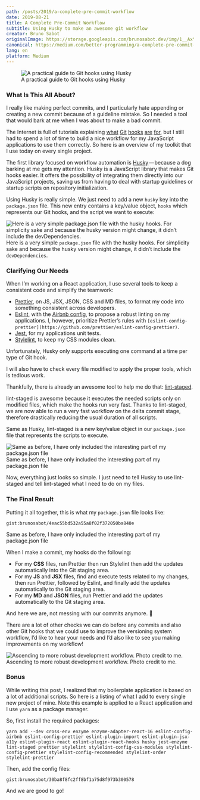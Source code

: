 ```yaml
---
path: /posts/2019/a-complete-pre-commit-workflow
date: 2019-08-21
title: A Complete Pre-Commit Workflow
subtitle: Using Husky to make an awesome git workflow
creator: Bruno Sabot
originalImage: https://storage.googleapis.com/brunosabot.dev/img/1__AxYei5T1__heT9sc3Hka3xA.png
canonical: https://medium.com/better-programming/a-complete-pre-commit-workflow-cea6e34f0032
lang: en
platform: Medium
---
```


<figure>
  <img src="https://storage.googleapis.com/brunosabot.dev/img/1__AxYei5T1__heT9sc3Hka3xA.png" alt="A practical guide to Git hooks using Husky"/>
  <figcaption>A practical guide to Git hooks using Husky</figcaption>
</figure>

### What Is This All About?

I really like making perfect commits, and I particularly hate appending or creating a new commit because of a guideline mistake. So I needed a tool that would bark at me when I was about to make a bad commit.

The Internet is full of tutorials explaining [what](https://githooks.com/) [Git](https://git-scm.com/book/uz/v2/Customizing-Git-Git-Hooks) [hooks](https://www.digitalocean.com/community/tutorials/how-to-use-git-hooks-to-automate-development-and-deployment-tasks) [are](https://hackernoon.com/automate-your-workflow-with-git-hooks-fef5d9b2a58c) [for](https://medium.com/the-andela-way/git-hooks-beautifully-automate-tasks-stages-bfb29f42fea1), but I still had to spend a lot of time to build a nice workflow for my JavaScript applications to use them correctly. So here is an overview of my toolkit that I use today on every single project.

The first library focused on workflow automation is [Husky](https://github.com/typicode/husky) — because a dog barking at me gets my attention. Husky is a JavaScript library that makes Git hooks easier. It offers the possibility of integrating them directly into our JavaScript projects, saving us from having to deal with startup guidelines or startup scripts on repository initialization.

Using Husky is really simple. We just need to add a new `husky` key into the `package.json` file. This new entry contains a key/value object, `hooks` which represents our Git hooks, and the script we want to execute:

![Here is a very simple `package.json` file with the husky hooks. For simplicity sake and because the husky version might change, it didn’t include the `devDependencies`.](https://storage.googleapis.com/brunosabot.dev/img/1__JUYFGIOYiHTMvgPzLE72ig.png)
Here is a very simple `package.json` file with the husky hooks. For simplicity sake and because the husky version might change, it didn’t include the `devDependencies`.

### Clarifying Our Needs

When I’m working on a React application, I use several tools to keep a consistent code and simplify the teamwork:

- [Prettier](https://prettier.io/), on JS, JSX, JSON, CSS and MD files, to format my code into something consistent across developers.
- [Eslint](https://eslint.org/), with the [Airbnb config](https://github.com/airbnb/javascript/tree/master/packages/eslint-config-airbnb), to propose a robust linting on my applications. I, however, prioritize Prettier’s rules with `[eslint-config-prettier](https://github.com/prettier/eslint-config-prettier)`.
- [Jest](https://jestjs.io/), for my applications unit tests.
- [Stylelint](https://stylelint.io/), to keep my CSS modules clean.

Unfortunately, Husky only supports executing one command at a time per type of Git hook.

I will also have to check every file modified to apply the proper tools, which is tedious work.

Thankfully, there is already an awesome tool to help me do that: [lint-staged](https://github.com/okonet/lint-staged).

lint-staged is awesome because it executes the needed scripts only on modified files, which make the hooks run very fast. Thanks to lint-staged, we are now able to run a very fast workflow on the delta commit stage, therefore drastically reducing the usual duration of all scripts.

Same as Husky, lint-staged is a new key/value object in our `package.json` file that represents the scripts to execute.

![Same as before, I have only included the interesting part of my package.json file](https://storage.googleapis.com/brunosabot.dev/img/1__FsOI8QuZx28kau15BLGUkQ.png)
Same as before, I have only included the interesting part of my package.json file

Now, everything just looks so simple. I just need to tell Husky to use lint-staged and tell lint-staged what I need to do on my files.

### The Final Result

Putting it all together, this is what my `package.json` file looks like:

`gist:brunosabot/4eac55bd532a55a8f02f372050ba840e`

<figcaption>Same as before, I have only included the interesting part of my package.json file</figcaption>

When I make a commit, my hooks do the following:

- For my **CSS** files, run Prettier then run Stylelint then add the updates automatically into the Git staging area.
- For my **JS** and **JSX** files, find and execute tests related to my changes, then run Prettier, followed by Eslint, and finally add the updates automatically to the Git staging area.
- For my **MD** and **JSON** files, run Prettier and add the updates automatically to the Git staging area.

And here we are, not messing with our commits anymore. 💪

There are a lot of other checks we can do before any commits and also other Git hooks that we could use to improve the versioning system workflow, I’d like to hear your needs and I’d also like to see you making improvements on my workflow!

![Ascending to more robust development workflow. Photo credit to me.](https://storage.googleapis.com/brunosabot.dev/img/1__tohTAyB2gOTzOl8mmHm36Q.jpeg)
Ascending to more robust development workflow. Photo credit to me.

### Bonus

While writing this post, I realized that my boilerplate application is based on a lot of additional scripts. So here is a listing of what I add to every single new project of mine. Note this example is applied to a React application and I use `yarn` as a package manager.

So, first install the required packages:

`yarn add --dev cross-env enzyme enzyme-adapter-react-16 eslint-config-airbnb eslint-config-prettier eslint-plugin-import eslint-plugin-jsx-a11y eslint-plugin-react eslint-plugin-react-hooks husky jest-enzyme lint-staged prettier stylelint stylelint-config-css-modules stylelint-config-prettier stylelint-config-recommended stylelint-order stylelint-prettier`

Then, add the config files:

`gist:brunosabot/30ba8f8fc2ff8bf1a75d8f973b300578`

And we are good to go!
